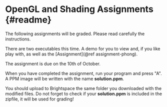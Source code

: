 OpenGL and Shading Assignments       {#readme}
==============================

The following assignments will be graded.
Please read carefully the instructions.

There are two executables this time. A demo for you to view and, if you like play with, as well as the [Assignment](@ref assignment-phong).

The assignment is due on the 10th of October.

When you have completed the assignment, run your program and press "A".
A PPM image will be written with the name **solution.ppm**.

You should upload to Brightspace the same folder you downloaded with the modified files.
Do not forget to check if your **solution.ppm** is included in the zipfile, it will be used for grading!


